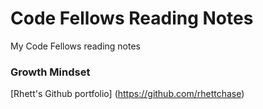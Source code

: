 # Code Fellows Reading Notes

My Code Fellows reading notes

### Growth Mindset

[Rhett's Github portfolio] (https://github.com/rhettchase)
